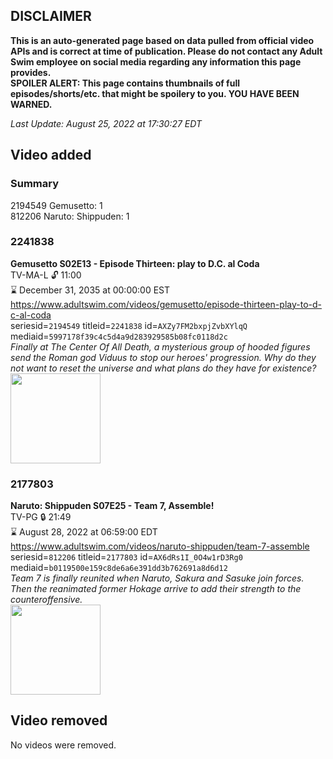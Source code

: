 ## DISCLAIMER
**This is an auto-generated page based on data pulled from official video APIs and is correct at time of publication. Please do not contact any Adult Swim employee on social media regarding any information this page provides.**  
**SPOILER ALERT: This page contains thumbnails of full episodes/shorts/etc. that might be spoilery to you. YOU HAVE BEEN WARNED.**  

_Last Update: August 25, 2022 at 17:30:27 EDT_
## Video added
### Summary
2194549 Gemusetto: 1  
812206 Naruto: Shippuden: 1  
### 2241838
**Gemusetto S02E13 - Episode Thirteen: play to D.C. al Coda**  
TV-MA-L 🔓 11:00  
⌛ December 31, 2035 at 00:00:00 EST  
https://www.adultswim.com/videos/gemusetto/episode-thirteen-play-to-d-c-al-coda  
seriesid=`2194549` titleid=`2241838` id=`AXZy7FM2bxpjZvbXYlqQ` mediaid=`5997178f39c4c5d4a9d283929585b08fc0118d2c`  
_Finally at The Center Of All Death, a mysterious group of hooded figures send the Roman god Viduus to stop our heroes' progression. Why do they not want to reset the universe and what plans do they have for existence?_  
<a href="https://media.cdn.adultswim.com/uploads/20201217/thumbnails/2_2012171757360-GSMP_213_dup-20201215.jpg"><img src="https://media.cdn.adultswim.com/uploads/20201217/thumbnails/2_2012171757360-GSMP_213_dup-20201215.jpg" height="144px" /></a>
### 2177803
**Naruto: Shippuden S07E25 - Team 7, Assemble!**  
TV-PG 🔒 21:49  
⌛ August 28, 2022 at 06:59:00 EDT  
https://www.adultswim.com/videos/naruto-shippuden/team-7-assemble  
seriesid=`812206` titleid=`2177803` id=`AX6dRs1I_0O4w1rD3Rg0` mediaid=`b0119500e159c8de6a6e391dd3b762691a8d6d12`  
_Team 7 is finally reunited when Naruto, Sakura and Sasuke join forces. Then the reanimated former Hokage arrive to add their strength to the counteroffensive._  
<a href="https://media.cdn.adultswim.com/uploads/20220127/thumbnails/2_221271552397-NarutoShippuden_373_Team7Assemble.png"><img src="https://media.cdn.adultswim.com/uploads/20220127/thumbnails/2_221271552397-NarutoShippuden_373_Team7Assemble.png" height="144px" /></a>
## Video removed
No videos were removed.  
